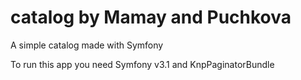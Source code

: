 # catalog by Mamay and Puchkova

A simple catalog made with Symfony

To run this app you need Symfony v3.1 and KnpPaginatorBundle
